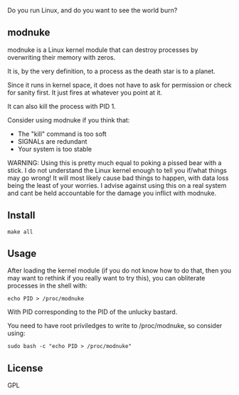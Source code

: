 Do you run Linux, and do you want to see the world burn?

## modnuke

modnuke is a Linux kernel module that can destroy processes by overwriting their memory with zeros.

It is, by the very definition, to a process as the death star is to a planet.

Since it runs in kernel space, it does not have to ask for permission or check for sanity first. It just fires at whatever you point at it.

It can also kill the process with PID 1.

Consider using modnuke if you think that:

* The "kill" command is too soft
* SIGNALs are redundant
* Your system is too stable

WARNING: Using this is pretty much equal to poking a pissed bear with a stick. I do not understand the Linux kernel enough to tell you if/what things may go wrong! It will most likely cause bad things to happen, with data loss being the least of your worries. I advise against using this on a real system and cant be held accountable for the damage you inflict with modnuke. 

## Install

```make all```

## Usage
After loading the kernel module (if you do not know how to do that, then you may want to rethink if you really want to try this), you can obliterate processes in the shell with:

```echo PID > /proc/modnuke```

With PID corresponding to the PID of the unlucky bastard.

You need to have root priviledges to write to /proc/modnuke, so consider using:

```sudo bash -c "echo PID > /proc/modnuke"```

## License
GPL

